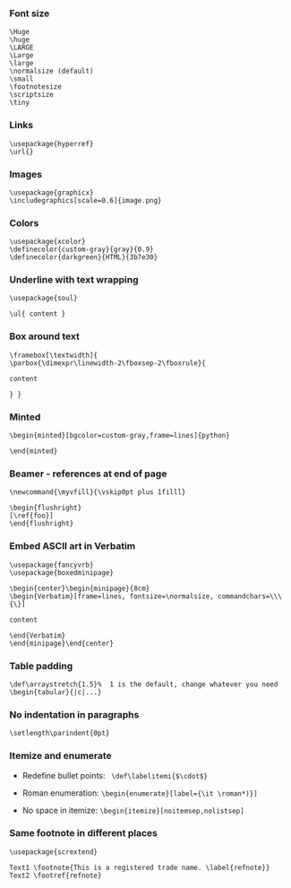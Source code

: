 ### Font size

```
\Huge
\huge
\LARGE
\Large
\large
\normalsize (default)
\small
\footnotesize
\scriptsize
\tiny
```

### Links

```
\usepackage{hyperref}
\url{}
```

### Images
```
\usepackage{graphicx}
\includegraphics[scale=0.6]{image.png}
```
### Colors

```
\usepackage{xcolor}
\definecolor{custom-gray}{gray}{0.9}
\definecolor{darkgreen}{HTML}{3b7e30}
```

### Underline with text wrapping

```
\usepackage{soul}

\ul{ content }
```

### Box around text

```
\framebox[\textwidth]{
\parbox{\dimexpr\linewidth-2\fboxsep-2\fboxrule}{

content

} }
```

### Minted
```
\begin{minted}[bgcolor=custom-gray,frame=lines]{python}

\end{minted}
```

### Beamer - references at end of page

```
\newcommand{\myvfill}{\vskip0pt plus 1filll}

\begin{flushright}
[\ref{foo}]
\end{flushright}
```

### Embed ASCII art in Verbatim

```
\usepackage{fancyvrb}
\usepackage{boxedminipage}

\begin{center}\begin{minipage}{8cm}
\begin{Verbatim}[frame=lines, fontsize=\normalsize, commandchars=\\\{\}]

content

\end{Verbatim}
\end{minipage}\end{center}
```

### Table padding

```
\def\arraystretch{1.5}%  1 is the default, change whatever you need
\begin{tabular}{|c|...}
```

### No indentation in paragraphs

`\setlength\parindent{0pt}`


### Itemize and enumerate

* Redefine bullet points: ` \def\labelitemi{$\cdot$}`

* Roman enumeration: `\begin{enumerate}[label={\it \roman*)}]`

* No space in itemize: `\begin{itemize}[noitemsep,nolistsep]`

### Same footnote in different places

```
\usepackage{scrextend}

Text1 \footnote{This is a registered trade name. \label{refnote}}
Text2 \footref{refnote}
```